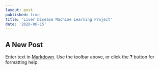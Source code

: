 ```yaml
---
layout: post
published: true
title: 'Liver Disease Machine Learning Project'
date: '2020-06-15'
---
```

## A New Post

Enter text in [Markdown](http://daringfireball.net/projects/markdown/). Use the toolbar above, or click the **?** button for formatting help.

